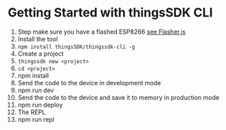 # Getting Started with thingsSDK CLI

1. Step make sure you have a flashed ESP8266 [see Flasher.js](../flasher.js/index.md)
2. Install the tool
  1. `npm install thingsSDK/thingssdk-cli -g`
3. Create a project
  1. `thingssdk new <project>`
  2. `cd <project>`
  3. npm install
4. Send the code to the device in development mode
  1. npm run dev
5. Send the code to the device and save it to memory in production mode
  1. npm run deploy
6. The REPL
  1. npm run repl 


